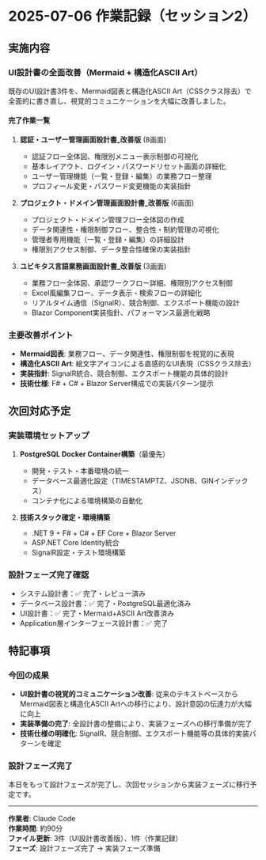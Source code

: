 # 2025-07-06 作業記録（セッション2）

## 実施内容

### UI設計書の全面改善（Mermaid + 構造化ASCII Art）
既存のUI設計書3件を、Mermaid図表と構造化ASCII Art（CSSクラス除去）で全面的に書き直し、視覚的コミュニケーションを大幅に改善しました。

#### 完了作業一覧
1. **認証・ユーザー管理画面設計書_改善版** (8画面)
   - 認証フロー全体図、権限別メニュー表示制御の可視化
   - 基本レイアウト、ログイン・パスワードリセット画面の詳細化
   - ユーザー管理機能（一覧・登録・編集）の業務フロー整理
   - プロフィール変更・パスワード変更機能の実装指針

2. **プロジェクト・ドメイン管理画面設計書_改善版** (6画面)
   - プロジェクト・ドメイン管理フロー全体図の作成
   - データ関連性・権限制御フロー、整合性・制約管理の可視化
   - 管理者専用機能（一覧・登録・編集）の詳細設計
   - 権限別アクセス制御、データ整合性確保の実装指針

3. **ユビキタス言語業務画面設計書_改善版** (3画面)
   - 業務フロー全体図、承認ワークフロー詳細、権限別アクセス制御
   - Excel風編集フロー、データ表示・検索フローの詳細化
   - リアルタイム通信（SignalR）、競合制御、エクスポート機能の設計
   - Blazor Component実装指針、パフォーマンス最適化戦略

### 主要改善ポイント
- **Mermaid図表**: 業務フロー、データ関連性、権限制御を視覚的に表現
- **構造化ASCII Art**: 絵文字アイコンによる直感的なUI表現（CSSクラス除去）
- **実装指針**: SignalR統合、競合制御、エクスポート機能の具体的設計
- **技術仕様**: F# + C# + Blazor Server構成での実装パターン提示

## 次回対応予定

### 実装環境セットアップ
1. **PostgreSQL Docker Container構築**（最優先）
   - 開発・テスト・本番環境の統一
   - データベース最適化設定（TIMESTAMPTZ、JSONB、GINインデックス）
   - コンテナ化による環境構築の自動化

2. **技術スタック確定・環境構築**
   - .NET 9 + F# + C# + EF Core + Blazor Server
   - ASP.NET Core Identity統合
   - SignalR設定・テスト環境構築

### 設計フェーズ完了確認
- システム設計書：✅ 完了・レビュー済み
- データベース設計書：✅ 完了・PostgreSQL最適化済み
- UI設計書：✅ 完了・Mermaid+ASCII Art改善済み
- Application層インターフェース設計書：✅ 完了

## 特記事項

### 今回の成果
- **UI設計書の視覚的コミュニケーション改善**: 従来のテキストベースからMermaid図表と構造化ASCII Artへの移行により、設計意図の伝達力が大幅に向上
- **実装準備の完了**: 全設計書の整備により、実装フェーズへの移行準備が完了
- **技術仕様の明確化**: SignalR、競合制御、エクスポート機能等の具体的実装パターンを確定

### 設計フェーズ完了
本日をもって設計フェーズが完了し、次回セッションから実装フェーズに移行予定です。

---

**作業者**: Claude Code  
**作業時間**: 約90分  
**ファイル更新**: 3件（UI設計書改善版）、1件（作業記録）  
**フェーズ**: 設計フェーズ完了 → 実装フェーズ準備